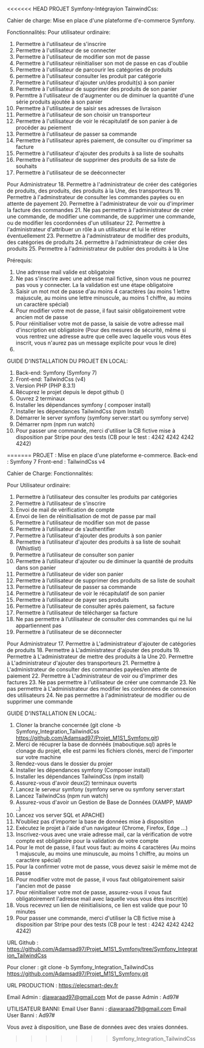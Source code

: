 <<<<<<< HEAD
PROJET Symfony-Intégrayion TainwindCss:

Cahier de charge:
Mise en place d'une plateforme d'e-commerce Symfony.


Fonctionnalités:
Pour utilisateur ordinaire:
1. Permettre à l'utilisateur de s'inscrire
2. Permettre à l'utilisateur de se connecter
3. Permettre à l'utilisateur de modifier son mot de passe
4. Permettre à l'utilisateur réinitialiser son mot de passe en cas d'oublie
5. Permettre à l'utilisateur de parcourir les catégories de produits
6. permettre à l'utilisateur consulter les produit par catégorie
7. Permettre à l'utilisateur d'ajouter un/des produit(s) à son panier
8. Permettre à l'utilisateur de supprimer des produits de son panier
9. Permttre à l'utilisateur de d'augmenter ou de diminuer la quantité d'une série produits ajoutée à son panier
10. Permettre à l'utilisateur de saisir ses adresses de livraison
11. Permettre à l'utilisateur de son choisir un transporteur
12. Permettre à l'utilisateur de voir le récapitulatif de son panier à de procéder au peiement
13. Permettre à l'utilisateur de passer sa commande
14. Permettre à l'utilisateur après paiement, de consulter ou d'imprimer sa facture
15. Permettre à l'utilisateur d'ajouter des produits à sa liste de  souhaits
16. Permettre à l'utilisateur de supprimer des produits de sa liste de souhaits
17. Permettre à l'utilisateur de se deéconnecter

Pour Administrateur
18. Permettre à l'administrateur de créer des catégories de produits, des produits, des produits à la Une, des transporteurs
19. Permettre à l'adminstrateur de consulter les commandes payées ou en attente de payement
20. Permettre à l'administrateur de voir ou d'imprimer la facture des commandes
21. Ne pas permettre à l'administrateur de créer une commande, de modifier une commande, de supprimer une commande, ou de modifier les coordonnées d'un utilisateur
22. Permettre à l'administrateur d'attribuer un rôle à un utilisateur et lui le rétirer éventuellement
23. Permettre à l'administrateur de modifier des produits, des catégories de produits
24. permettre à l'administrateur de créer des produits
25. Permettre à l'administrateur de publier des produits à la Une

Prérequis:

1. Une adrresse mail valide est obligatoire
2. Ne pas s'inscrire avec une adresse mail fictive, sinon vous ne pourrez pas vous y connecter. La la validation est une étape obligatoire
3. Saisir un mot mot de passe d'au moins 4 caractères (au moins 1 lettre majuscule, au moins une lettre minuscule, au moins 1 chiffre, au moins un caractère spécial)
4. Pour modifier votre mot de passe, il faut saisir obligatoirement votre ancien mot de passe
5. Pour réinitialiser votre mot de passe, la saisie de votre adresse mail d'inscription est obligatoire (Pour des mesures de sécurité, même si vous rentrez une adresse autre que celle avec laquelle vous vous êtes inscrit, vous n'aurez pas un message explicite pour vous le dire)
6. 

GUIDE D'INSTALLATION DU PROJET EN LOCAL:
1. Back-end: Symfony (Symfony 7)
2. Front-end: TailwindCss (v4)
3. Version PHP (PHP 8.3.1)
4. Récuprez le projet depuis le depot github ()
5. Ouvrez 2 terminaux
6. Installer les dépendances symfony ( composer install)
7. Installer les dépendances TailwindCss (npm Install)
8. Démarrer le server symfony (symfony server:start ou symfony serve)
9. Démarrer npm (npm run watch)
10. Pour passer une commande, merci d'utiliser la CB fictive mise à disposition par Stripe pour des tests (CB pour le test : 4242 4242 4242 4242)


=======
PROJET : Mise en place d'une plateforme e-commerce.
Back-end : Symfony 7
Front-end : TailwindCss v4

Cahier de Charge:
Fonctionnalités:

Pour Utilisateur ordinaire:
  1. Permettre à l’utilisateur  des consulter les produits par catégories
  2. Permettre à l’utilisateur  de s'inscrire
  3. Envoi de mail de vérification de compte
  4. Envoi de lien de réinitialisation de mot de passe par mail
  5. Permettre à l'utilisateur de modifier son mot de passe
  6. Permettre à l’utilisateur  de s’authentifier
  7. Permettre à l’utilisateur  d'ajouter des produits à son panier
  8. Permettre à l’utilisateur  d'ajouter des produits à sa liste de souhait (Whistlist)
  9. Permettre à l’utilisateur  de consulter son panier
  10. Permettre à l’utilisateur  d'ajouter ou de diminuer la quantité de produits dans son panier
  11. Permettre à l’utilisateur  de vider son panier
  12. Permettre à l’utilisateur  de supprimer des produits de sa liste de souhait
  13. Permettre à l’utilisateur  de passer sa commande
  14. Permettre à l’utilisateur  de voir le récapitulatif de son panier
  15. Permettre à l’utilisateur  de payer ses produits
  16. Permettre à l’utilisateur  de consulter après paiement, sa facture
  17. Permettre à l’utilisateur  de télécharger sa facture
  18.  Ne pas permettre à l’utilisateur  de consulter des commandes qui ne lui appartiennent pas
  19. Permettre à l’utilisateur  de se déconnecter
  
Pour Administrateur
  17. Permettre à L'administrateur d'ajouter de catégories de produits
  18. Permettre à L'administrateur d'ajouter des produits
  19. Permettre à L'administrateur de mettre des produits à la Une
  20. Permettre à L'administrateur d'ajouter des transporteurs
  21. Permettre à L'administrateur de consulter des commandes payées/en attente de paiement
  22. Permettre à L'administrateur de voir ou d'imprimer des factures
  23. Ne pas permettre à l'utilisateur de créer une commande
  23. Ne pas permettre à L'administrateur des modifier les cordonnées de connexion des utilisateurs
  24. Ne pas permettre à l'administrateur de modifier ou de supprimer une commande


GUIDE D'INSTALLATION EN LOCAL:
 1. Cloner la branche concernée (git clone -b Symfony_Integration_TailwindCss https://github.com/Adamsad97/Projet_M1S1_Symfony.git)
 2. Merci de récuprer la base de donnéés (maboutique.sql) après le clonage du projet, elle est parmi les fichiers clonés, merci de l'importer sur votre machine
3. Rendez-vous dans le dossier du projer
4. Installer les dépendances symfony (Composer install)
5. Installer les dépendances TailwindCss (npm install)
6. Assurez-vous d'avoir deux(2) terminaux ouverts
7. Lancez le serveur symfony (symfony serve ou symfony server:start
8. Lancez TailwindCss (npm run watch)
9. Assurez-vous d'avoir un Gestion de Base de Données (XAMPP, MAMP ..)
10. Lancez vos server SQL et APACHE)
11. N’oubliez pas d'importer la base de données mise à disposition
12. Exécutez le projet à l'aide d'un navigateur (Chrome, Firefox, Edge ...)
13. Inscrivez-vous avec une vraie adresse mail, car la vérification de votre compte est obligatoire pour la validation de votre compte
14. Pour le mot de passe, il faut vous faut: au moins 4 caractères (Au moins 1 majuscule, au moins une minuscule, au moins 1 chiffre, au moins un caractère spécial)
15. Pour la confirmer votre mot de passe, vous devez saisir le même mot de passe
16. Pour modifier votre mot de passe, il vous faut obligatoirement saisir l'ancien mot de passe
17. Pour réinitialiser votre mot de passe, assurez-vous il vous faut obligatoirement l'adresse mail avec laquelle vous vous êtes inscrit(e)
18. Vous recevrez un lien de réinitialisions, ce lien est valide que pour 10 minutes
19. Pour passer une commande, merci d'utiliser la CB fictive mise à disposition par Stripe pour des tests (CB pour le test : 4242 4242 4242 4242)

URL Github : https://github.com/Adamsad97/Projet_M1S1_Symfony/tree/Symfony_Integration_TailwindCss

Pour cloner : git clone -b Symfony_Integration_TailwindCss https://github.com/Adamsad97/Projet_M1S1_Symfony.git

URL PRODUCTION : https://elecsmart-dev.fr

Email Admin : diawaraad97@gmail.com
Mot de passe Admin : Ad97#

UTILISATEUR BANNI:
Email User Banni : diawaraad79@gmail.com
Email User Banni : Ad97#





Vous avez à disposition, une Base de données avec des vraies données.
>>>>>>> Symfony_Integration_TailwindCss
